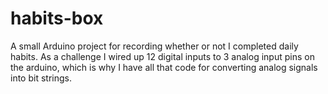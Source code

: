 # habits-box

A small Arduino project for recording whether or not I completed daily habits. 
As a challenge I wired up 12 digital inputs to 3 analog input pins on the arduino, which is why I have all that code for converting analog signals into bit strings.
